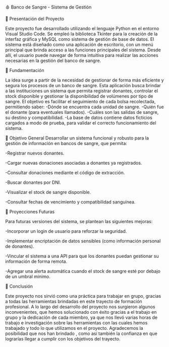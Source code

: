 🩸 Banco de Sangre - Sistema de Gestión

 📌 Presentación del Proyecto


Este proyecto fue desarrollado utilizando el lenguaje Python en el entorno Visual Studio Code. Se empleó la biblioteca Tkinter para la creación de la interfaz gráfica y MySQL como sistema de gestión de base de datos.
El sistema está diseñado como una aplicación de escritorio, con un menú principal que brinda acceso a las funciones principales del sistema. Desde allí, el usuario puede navegar de forma intuitiva para realizar las acciones necesarias en la gestión del banco de sangre.

🧩 Fundamentación

La idea surge a partir de la necesidad de gestionar de forma más eficiente y segura los procesos de un banco de sangre. Esta aplicación busca brindar a las instituciones un sistema que permita registrar donantes, controlar el stock disponible y gestionar la disponibilidad de volúmenes por tipo de sangre.
El objetivo es facilitar el seguimiento de cada bolsa recolectada, permitiendo saber:
-Dónde se encuentra cada unidad de sangre.
-Quién fue el donante (para eventuales llamados).
-Cuáles son las salidas de sangre, su destino y compatibilidad.
-La base de datos contiene datos ficticios cargados a modo de prueba, para validar el correcto funcionamiento del sistema.


🎯 Objetivo General
Desarrollar un sistema funcional y robusto para la gestión de información en bancos de sangre, que permita:

-Registrar nuevos donantes.

-Cargar nuevas donaciones asociadas a donantes ya registrados.

-Consultar donaciones mediante el código de extracción.

-Buscar donantes por DNI.

-Visualizar el stock de sangre disponible.

-Consultar fechas de vencimiento y compatibilidad sanguínea.

🔮 Proyecciones Futuras

Para futuras versiones del sistema, se plantean las siguientes mejoras:

-Incorporar un login de usuario para reforzar la seguridad.

-Implementar encriptación de datos sensibles (como información personal de donantes).

-Vincular el sistema a una API para que los donantes puedan gestionar su información de forma remota.

-Agregar una alerta automática cuando el stock de sangre esté por debajo de un umbral mínimo.


🧠 Conclusión

Este proyecto nos sirvió como una práctica para  trabajar en grupo,  gracias a todas las herramientas brindadas en este trayecto de formación profesional. A lo largo del desarrollo del proyecto nos surgieron algunos inconvenientes, que hemos solucionado con éxito gracias a el trabajo en grupo y la dedicación de cada miembro, ya que nos llevó varias horas de trabajo e investigación sobre las herramientas con las cuales hemos trabajado y todo lo que utilizamos en el proyecto.
Agradecemos la posibilidad que nos han brindado , como así también la confianza en que lograrías llegar a cumplir con los objetivos del trayecto.
